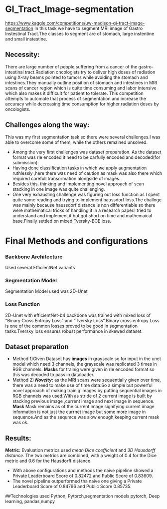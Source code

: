 # GI_Tract_Image-segmentation
https://www.kaggle.com/competitions/uw-madison-gi-tract-image-segmentation
In this task we have to segment MRI image of Gastro Instestinal Tract.The classes to segment are of stomach, large instentine and small instestine.
## Necessity:
There are large number of people suffering from a cancer of the gastro-intestinal tract.Radiation oncologists try to deliver high doses of radiation using X-ray beams pointed to tumors while avoiding the stomach and intestines.They manually outline  position of stomach and intestines in MRI scans of cancer region which is quite time consuming and labor intensive which also makes it difficult for patient to tolerate.
This competition attempts to automate that process of segmentation and increase the accuracy while decreasing time consumption for higher radiation doses by oncologists.
## Challenges along the way:
This was my first segmentation task so there were several challenges.I was able to overcome some of them, while the others remained unsolved.
* Among the very first challenges was dataset preparation. As the dataset format was rle encoded it need to be carfully encoded and decoded(for submission).
* Having done classification tasks in which we apply augmentation ruthlessly ,here there was need of caution as mask was also there which required carefull transormation alongside of images.
* Besides this, thinking and implementing novel approach of scan stacking in one image was quite challenging.
* One very exhausting challenge was figuring out loss function as I spent quite some reading and trying to implement haussdorf loss.The challnge was mainly because haussdorf distance is non differentiable so there were mathematical tricks of handling it in a research paper.I tried to understand and implement it but got short on time and mathemaical base.Finally settled on mixed Tversky-BCE loss.

# Final Methods and configurations
### Backbone Architecture
Used several EfficientNet variants 

### Segmentation Model
Segmentation Model used was 2D-Unet

### Loss Function
2D-Unet with efficientNet-b4 backbone was trained with mixed loss of "Binary Cross Entropy Loss" and "Tversky Loss".Binary cross entropy Loss is one of the common losses proved to be good in segmentation tasks.Tversky loss ensures robust performance in skewed dataset.

## Dataset preparation
* Method 1)Given Dataset has **images** in grayscale so for input in the unet model which need 3 channels, the grayscale was replicated 3 times in RGB channels.
**Masks** for trainig were given in rle encoded format so this was decoded to pass in dataloader.
* Method 2) ***Novelty:*** as the MRI scans were sequentially given over time, there was a need to make use of time data.So a simple but powerful novel approach of making trainig images by putting sequential images in RGB channels was used.With as stride of 2 current image is built by stacking previous image ,current image and next image in sequence.
**Mask** Mask remains as of the current image signifying current image information is not just the currnet image but some more image in sequence.And as the sequmce was slow enough,keeping current mask was ok.

## Results:
**Metric:** Evaluation metrics used *mean Dice coefficient* and *3D Hausdorff distance*. The two metrics are combined, with a weight of 0.4 for the Dice metric and 0.6 for the Hausdorff distance.
* With above configurations and methods the naive pipeline showed a Private Leaderboard Score of 0.82472 and Public Score of 0.83609.
* The novel pipeline outperformed tha naive one giving a Private Leaderboard Score of 0.84796 and Public Score 0.85735.

##Technologies used
Python, Pytorch,segmentation models pytorch, Deep learning, pandas,numpy
